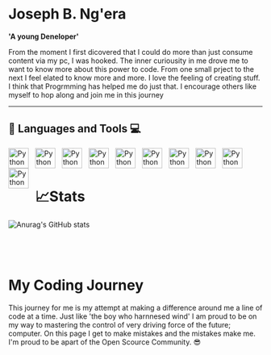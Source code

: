 # Joseph B. Ng'era

**'A young Deneloper'**

From the moment I first dicovered that I could do more than just consume content via my pc, I was hooked. The inner curiousity in me drove me to want to know more about this power to code. From one small prject to the next I feel elated to know more and more. I love the feeling of creating stuff. I think that Progrmming has helped me do just that. I encourage others like myself to hop along and join me in this journey

---

## 🧰 Languages and Tools 💻
<img align='left' alt='Python' width='40px' style="padding-right:10px;" src="https://cdn.jsdelivr.net/gh/devicons/devicon/icons/github/github-original.svg" />
<img align='left' alt='Python' width='40px' style="padding-right:10px;" src="https://cdn.jsdelivr.net/gh/devicons/devicon/icons/python/python-original.svg" />
<img align='left' alt='Python' width='40px' style="padding-right:10px;" src="https://cdn.jsdelivr.net/gh/devicons/devicon/icons/javascript/javascript-original.svg" />
<img align='left' alt='Python' width='40px' style="padding-right:10px;" src="https://cdn.jsdelivr.net/gh/devicons/devicon/icons/html5/html5-original-wordmark.svg" />
<img align='left' alt='Python' width='40px' style="padding-right:10px;" src="https://cdn.jsdelivr.net/gh/devicons/devicon/icons/css3/css3-original-wordmark.svg" />
<img align='left' alt='Python' width='40px' style="padding-right:10px;" src="https://cdn.jsdelivr.net/gh/devicons/devicon/icons/flask/flask-original.svg" />
<img align='left' alt='Python' width='40px' style="padding-right:10px;" src="https://cdn.jsdelivr.net/gh/devicons/devicon/icons/docker/docker-original-wordmark.svg" />
<img align='left' alt='Python' width='40px' style="padding-right:10px;" src="https://cdn.jsdelivr.net/gh/devicons/devicon/icons/arduino/arduino-original-wordmark.svg" />
<img align='left' alt='Python' width='40px' style="padding-right:10px;" src="https://cdn.jsdelivr.net/gh/devicons/devicon/icons/vscode/vscode-original.svg" />
<img align='left' alt='Python' width='40px' style="padding-right:10px;" src="https://cdn.jsdelivr.net/gh/devicons/devicon/icons/linux/linux-original.svg" />


&nbsp;
---

# 📈Stats
![Anurag's GitHub stats](https://github-readme-stats.vercel.app/api?username=Joe-BN&show_icons=true&theme=shadow_green)

#

&nbsp;
# My Coding Journey
This journey for me is my attempt at making a difference around me a line of code at a time. Just like 'the boy who harnnesed wind' I am proud to be on my way to mastering the control of very driving force of the future; computer. On this page I get to make mistakes and the mistakes make me. I'm proud to be apart of the Open Scource Community. 😎























